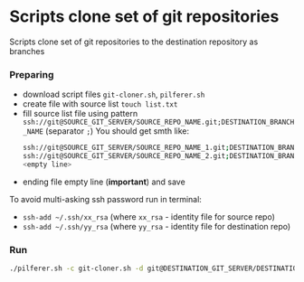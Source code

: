 # Scripts clone set of git repositories

Scripts clone set of git repositories to the destination repository as branches



### Preparing

- download script files `git-cloner.sh`, `pilferer.sh`
- create file with source list `touch list.txt`
- fill source list file using pattern `ssh://git@SOURCE_GIT_SERVER/SOURCE_REPO_NAME.git;DESTINATION_BRANCH_NAME` (separator `;`)
  You should get smth like:
  ```bash
  ssh://git@SOURCE_GIT_SERVER/SOURCE_REPO_NAME_1.git;DESTINATION_BRANCH_NAME_1
  ssh://git@SOURCE_GIT_SERVER/SOURCE_REPO_NAME_2.git;DESTINATION_BRANCH_NAME_2
  <empty line>
  ```
- ending file empty line (**important**) and save

To avoid multi-asking ssh password run in terminal:
- `ssh-add ~/.ssh/xx_rsa` (where `xx_rsa` - identity file for source repo)
- `ssh-add ~/.ssh/yy_rsa` (where `yy_rsa` - identity file for destination repo)



### Run

```bash
./pilferer.sh -c git-cloner.sh -d git@DESTINATION_GIT_SERVER/DESTINATION_REPO_NAME.git -s list.txt
```
